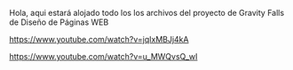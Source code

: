 Hola, aqui estará alojado todo los los archivos del proyecto de Gravity Falls de Diseño de Páginas WEB

https://www.youtube.com/watch?v=jqIxMBJj4kA

https://www.youtube.com/watch?v=u_MWQvsQ_wI
